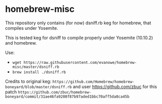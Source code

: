 # homebrew-misc
This repository only contains (for now) dsniff.rb keg for homebrew, that compiles under Yosemite.

This is tested keg for dsniff to compile properly under Yosemite (10.10.2) and homebrew.

Use:
- `wget https://raw.githubusercontent.com/evanowe/homebrew-misc/master/dsniff.rb`
- `brew install ./dsniff.rb`

Credits to original keg: `https://github.com/Homebrew/homebrew-boneyard/blob/master/dsniff.rb` and user https://github.com/zbuc for this patch `https://github.com/zbuc/homebrew-boneyard/commit/31ae46fa9208f87b97aded1bbc70aff5da8ca45b`
